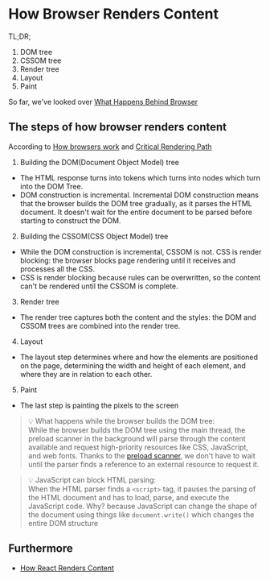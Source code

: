 # How Browser Renders Content

TL;DR;

1. DOM tree
2. CSSOM tree
3. Render tree
4. Layout
5. Paint

So far, we've looked over [What Happens Behind Browser](./what-happens-behind-browser.md)

## The steps of how browser renders content

According to [How browsers work](https://developer.mozilla.org/en-US/docs/Web/Performance/How_browsers_work) and [Critical Rendering Path](https://developer.mozilla.org/en-US/docs/Web/Performance/Critical_rendering_path)

1. Building the DOM(Document Object Model) tree

- The HTML response turns into tokens which turns into nodes which turn into the DOM Tree.
- DOM construction is incremental. Incremental DOM construction means that the browser builds the DOM tree gradually, as it parses the HTML document. It doesn't wait for the entire document to be parsed before starting to construct the DOM.

2. Building the CSSOM(CSS Object Model) tree

- While the DOM construction is incremental, CSSOM is not. CSS is render blocking: the browser blocks page rendering until it receives and processes all the CSS.
- CSS is render blocking because rules can be overwritten, so the content can't be rendered until the CSSOM is complete.

3. Render tree

- The render tree captures both the content and the styles: the DOM and CSSOM trees are combined into the render tree.

4. Layout

- The layout step determines where and how the elements are positioned on the page, determining the width and height of each element, and where they are in relation to each other.

5. Paint

- The last step is painting the pixels to the screen

> 💡 What happens while the browser builds the DOM tree:<br />
> While the browser builds the DOM tree using the main thread, the preload scanner in the background will parse through the content available and request high-priority resources like CSS, JavaScript, and web fonts. Thanks to the [preload scanner](https://web.dev/articles/preload-scanner), we don't have to wait until the parser finds a reference to an external resource to request it.

> 💡 JavaScript can block HTML parsing:<br />
> When the HTML parser finds a `<script>` tag, it pauses the parsing of the HTML document and has to load, parse, and execute the JavaScript code. Why? because JavaScript can change the shape of the document using things like `document.write()` which changes the entire DOM structure

## Furthermore

- [How React Renders Content](../Reactjs/how-react-works.md)
